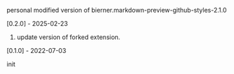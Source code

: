 personal modified version of bierner.markdown-preview-github-styles-2.1.0

[0.2.0] - 2025-02-23

1. update version of forked extension.

[0.1.0] - 2022-07-03

init
